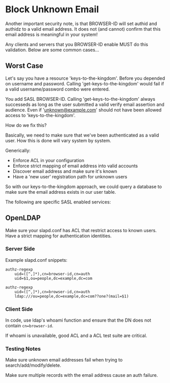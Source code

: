 # Block Unknown Email #
Another important security note, is that BROWSER-ID will
set authid and authidz to a valid email address. It 
does not (and cannot) confirm that this email address
is meaningful in your system!

Any clients and servers that you BROWSER-ID enable MUST
do this validation. Below are some common cases...

## Worst Case ##
Let's say you have a resource 'keys-to-the-kingdom'. Before
you depended on username and password. Calling 'get-keys-to-the-kingdom'
would fail if a valid username/password combo were entered.

You add SASL BROWSER-ID. Calling 'get-keys-to-the-kingdom' always 
successeds as long as the user submitted a valid verify email assertion
and audience. Even if 'unknown@example.com' should not have been allowed
access to 'keys-to-the-kingdom'.

How do we fix this?

Basically, we need to make sure that we've been authenticated as a 
valid user. How this is done will vary system by system.

Generically:
* Enforce ACL in your configuration
* Enforce strict mapping of email address into valid accounts
* Discover email address and make sure it's known
* Have a 'new user' registration path for unknown users

So with our keys-to-the-kingdom approach, we could query a database to
make sure the email address exists in our user table.

The following are specific SASL enabled services:

## OpenLDAP ##
Make sure your slapd.conf has ACL that restrict access
to known users. Have a strict mapping for authentication identities.

### Server Side ###

Example slapd.conf snippets:

    authz-regexp
        uid=([^,]*),cn=browser-id,cn=auth
        uid=$1,ou=people,dc=example,dc=com

    authz-regexp
        uid=([^,]*),cn=browser-id,cn=auth
        ldap:///ou=people,dc=example,dc=com??one?(mail=$1)


### Client Side ###

In code, use ldap's whoami function and ensure that the DN does not 
contain `cn=browser-id`.

If whoami is unavailable, good ACL and a ACL test suite are critical.

### Testing Notes ###
Make sure unknown email addresses fail when trying to search/add/modify/delete.

Make sure multiple records with the email address cause an auth failure.